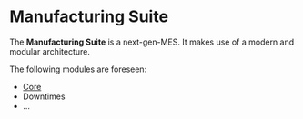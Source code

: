 # Manufacturing Suite

The **Manufacturing Suite** is a next-gen-MES. It makes use of a modern and modular architecture.  


The following modules are foreseen:  

- [Core](core/core.md#core--manufacturing-suite)
- Downtimes
- ...